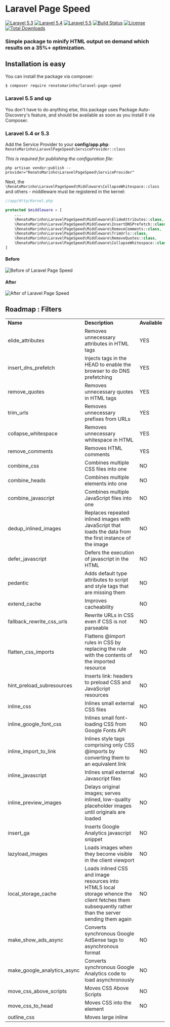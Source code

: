 # Laravel Page Speed

[![Laravel 5.3][icon-l53]][link-laravel]
[![Laravel 5.4][icon-l54]][link-laravel]
[![Laravel 5.5][icon-l55]][link-laravel]
[![Build Status](https://travis-ci.org/renatomarinho/laravel-page-speed.svg?branch=master)](https://travis-ci.org/renatomarinho/laravel-page-speed)
[![License](https://poser.pugx.org/renatomarinho/laravel-page-speed/license)](https://packagist.org/packages/renatomarinho/laravel-page-speed)
[![Total Downloads][icon-downloads]][link-downloads]

### Simple package to minify HTML output on demand which results on a 35%+ optimization.

## Installation is easy

You can install the package via composer:

```bash
$ composer require renatomarinho/laravel-page-speed
```
### Laravel 5.5 and up
 
You don't have to do anything else, this package uses Package Auto-Discovery's feature, and should be available as soon as you install it via Composer.

### Laravel 5.4 or 5.3

Add the Service Provider to your **config/app.php**: `RenatoMarinho\LaravelPageSpeed\ServiceProvider::class`

 *This is required for publishing the configuration file:* 
 
 `php artisan vendor:publish --provider="RenatoMarinho\LaravelPageSpeed\ServiceProvider"`

Next, the `\RenatoMarinho\LaravelPageSpeed\Middleware\CollapseWhitespace::class` and others - middleware must be registered in the kernel:

```php
//app/Http/Kernel.php

protected $middleware = [
    ...
    \RenatoMarinho\LaravelPageSpeed\Middleware\ElideAttributes::class,
    \RenatoMarinho\LaravelPageSpeed\Middleware\InsertDNSPrefetch::class,
    \RenatoMarinho\LaravelPageSpeed\Middleware\RemoveComments::class,
    \RenatoMarinho\LaravelPageSpeed\Middleware\TrimUrls::class,
    \RenatoMarinho\LaravelPageSpeed\Middleware\RemoveQuotes::class,
    \RenatoMarinho\LaravelPageSpeed\Middleware\CollapseWhitespace::class,
]
```

#### Before

![Before of Laravel Page Speed][link-before]

#### After

![After of Laravel Page Speed][link-after]

## Roadmap : Filters

<table>
    <tr>
        <td><strong>Name</strong></td>
        <td><strong>Description</strong></td>
        <td><strong>Available</strong></td>
    <tr>
    <tr>
        <td>elide_attributes</td>
        <td>Removes unnecessary attributes in HTML tags</td>
        <td>YES</td>
    <tr>
    <tr>
        <td>insert_dns_prefetch</td>
        <td>Injects <link rel="dns-prefetch" href="//www.example.com"> tags in the HEAD to enable the browser to do DNS prefetching</td>
        <td>YES</td>
    <tr>
    <tr>
        <td>remove_quotes</td>
        <td>Removes unnecessary quotes in HTML tags</td>
        <td>YES</td>
    <tr>
    <tr>
        <td>trim_urls</td>
        <td>Removes unnecessary prefixes from URLs</td>
        <td>YES</td>
    <tr>
    <tr>
        <td>collapse_whitespace</td>
        <td>Removes unnecessary whitespace in HTML</td>
        <td>YES</td>
    <tr>
    <tr>
        <td>remove_comments</td>
        <td>Removes HTML comments</td>
        <td>YES</td>
    <tr>
    <tr>
        <td>combine_css</td>
        <td>Combines multiple CSS files into one</td>
        <td>NO</td>
    <tr>
    <tr>
        <td>combine_heads</td>
        <td>Combines multiple <head> elements into one</td>
        <td>NO</td>
    <tr> 
    <tr>
        <td>combine_javascript</td>
        <td>Combines multiple JavaScript files into one</td>
        <td>NO</td>
    <tr>
    <tr>
        <td>dedup_inlined_images</td>
        <td>Replaces repeated inlined images with JavaScript that loads the data from the first instance of the image</td>
        <td>NO</td>
    <tr>
    <tr>
        <td>defer_javascript</td>
        <td>Defers the execution of javascript in the HTML</td>
        <td>NO</td>
    <tr>
    <tr>
        <td>pedantic</td>
        <td>Adds default type attributes to script and style tags that are missing them</td>
        <td>NO</td>
    <tr>
    <tr>
        <td>extend_cache</td>
        <td>Improves cacheability</td>
        <td>NO</td>
    <tr>
    <tr>
        <td>fallback_rewrite_css_urls</td>
        <td>Rewrite URLs in CSS even if CSS is not parseable</td>
        <td>NO</td>
    <tr>
    <tr>
        <td>flatten_css_imports</td>
        <td>Flattens @import rules in CSS by replacing the rule with the contents of the imported resource</td>
        <td>NO</td>
    <tr>
    <tr>
        <td>hint_preload_subresources</td>
        <td>Inserts link: headers to preload CSS and JavaScript resources</td>
        <td>NO</td>
    <tr>
    <tr>
        <td>inline_css</td>
        <td>Inlines small external CSS files</td>
        <td>NO</td>
    <tr>
    <tr>
        <td>inline_google_font_css</td>
        <td>Inlines small font-loading CSS from Google Fonts API</td>
        <td>NO</td>
    <tr>
    <tr>
        <td>inline_import_to_link</td>
        <td>Inlines style tags comprising only CSS @imports by converting them to an equivalent link</td>
        <td>NO</td>
    <tr>
    <tr>
        <td>inline_javascript</td>
        <td>Inlines small external Javascript files</td>
        <td>NO</td>
    <tr>
    <tr>
        <td>inline_preview_images</td>
        <td>Delays original images; serves inlined, low-quality placeholder images until originals are loaded</td>
        <td>NO</td>
    <tr>
    <tr>
        <td>insert_ga</td>
        <td>Inserts Google Analytics javascript snippet</td>
        <td>NO</td>
    <tr>
    <tr>
        <td>lazyload_images</td>
        <td>Loads images when they become visible in the client viewport</td>
        <td>NO</td>
    <tr>
    <tr>
        <td>local_storage_cache</td>
        <td>Loads inlined CSS and image resources into HTML5 local storage whence the client fetches them subsequently rather than the server sending them again</td>
        <td>NO</td>
    <tr>
    <tr>
        <td>make_show_ads_async</td>
        <td>Converts synchronous Google AdSense tags to asynchronous format</td>
        <td>NO</td>
    <tr>
    <tr>
        <td>make_google_analytics_async</td>
        <td>Converts synchronous Google Analytics code to load asynchronously</td>
        <td>NO</td>
    <tr>
    <tr>
        <td>move_css_above_scripts</td>
        <td>Moves CSS Above Scripts</td>
        <td>NO</td>
    <tr>
    <tr>
        <td>move_css_to_head</td>
        <td>Moves CSS into the <head> element</td>
        <td>NO</td>
    <tr>
    <tr>
        <td>outline_css</td>
        <td>Moves large inline <style> tags into external files for cacheability</td>
        <td>NO</td>
    <tr>
    <tr>
        <td>outline_javascript</td>
        <td>Moves large inline <script> tags into external files for cacheability</td>
        <td>NO</td>
    <tr>
    <tr>
        <td>prioritize_critical_css</td>
        <td>Instruments the page, inlines its critical CSS at the top, and lazily loads the rest</td>
        <td>NO</td>
    <tr>
    <tr>
        <td>resize_mobile_images</td>
        <td>Just like inline_preview_images, but uses smaller placeholder images for mobile browsers</td>
        <td>NO</td>
    <tr>
    <tr>
        <td>resize_rendered_image_dimensions</td>
        <td>Resize images to rendered dimensions</td>
        <td>NO</td>
    <tr>
    <tr>
        <td>responsive_images</td>
        <td>Serve responsive images using the srcset attribute</td>
        <td>NO</td>
    <tr>
    <tr>
        <td>rewrite_css</td>
        <td>Minifies CSS</td>
        <td>NO</td>
    <tr>
    <tr>
        <td>rewrite_images</td>
        <td>Rescales, and compresses images; inlines small ones</td>
        <td>NO</td>
    <tr>
    <tr>
        <td>rewrite_javascript</td>
        <td>Minifies Javascript</td>
        <td>NO</td>
    <tr>
    <tr>
        <td>rewrite_style_attributes</td>
        <td>Rewrite the CSS in style attributes by applying the configured rewrite_css filter to it</td>
        <td>NO</td>
    <tr>
    <tr>
        <td>rewrite_style_attributes_with_url</td>
        <td>Rewrite the CSS in style attributes by applying the configured rewrite_css filter to it, but only if the attribute contains the text 'url('</td>
        <td>NO</td>
    <tr>
    <tr>
        <td>sprite_images</td>
        <td>Sprites images</td>
        <td>NO</td>
    <tr>
    
</table>

<hr />

## Testing

``` bash
$ composer test
```

## Credits

- [Renato Marinho][link-author]
- [All Contributors][link-contributors]

## Inspiration 

#### Mod Page Speed (https://www.modpagespeed.com/)

## License

The MIT License (MIT). Please see [License File](LICENSE.md) for more information.

[icon-l53]: https://img.shields.io/badge/Laravel-5.3-brightgreen.svg?style=flat-square
[icon-l54]: https://img.shields.io/badge/Laravel-5.4-brightgreen.svg?style=flat-square
[icon-l55]: https://img.shields.io/badge/Laravel-5.5-brightgreen.svg?style=flat-square
[icon-downloads]: https://poser.pugx.org/renatomarinho/laravel-page-speed/downloads

[link-laravel]: https://laravel.com
[link-downloads]: https://packagist.org/packages/renatomarinho/laravel-page-speed
[link-before]: https://i.imgur.com/cN3MWYh.png
[link-after]: https://i.imgur.com/IKWKLkL.png
[link-author]: https://github.com/renatomarinho
[link-contributors]: ../../contributors
